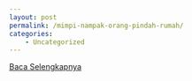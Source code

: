 ```yaml
---
layout: post
permalink: /mimpi-nampak-orang-pindah-rumah/
categories:
    - Uncategorized
---
```


[Baca Selengkapnya](/08)